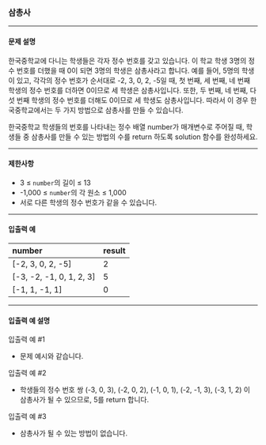 ### 삼총사

---
#### 문제 설명
한국중학교에 다니는 학생들은 각자 정수 번호를 갖고 있습니다.
이 학교 학생 3명의 정수 번호를 더했을 때 0이 되면 3명의 학생은 삼총사라고 합니다.
예를 들어, 5명의 학생이 있고, 각각의 정수 번호가 순서대로 -2, 3, 0, 2, -5일 때, 첫 번째, 세 번째, 네 번째 학생의 정수 번호를 더하면 0이므로 세 학생은 삼총사입니다. 
또한, 두 번째, 네 번째, 다섯 번째 학생의 정수 번호를 더해도 0이므로 세 학생도 삼총사입니다.
따라서 이 경우 한국중학교에서는 두 가지 방법으로 삼총사를 만들 수 있습니다.

한국중학교 학생들의 번호를 나타내는 정수 배열 number가 매개변수로 주어질 때, 학생들 중 삼총사를 만들 수 있는 방법의 수를 return 하도록 solution 함수를 완성하세요.

---
#### 제한사항
* 3 ≤ ```number```의 길이 ≤ 13
* -1,000 ≤ ```number```의 각 원소 ≤ 1,000
* 서로 다른 학생의 정수 번호가 같을 수 있습니다.

---
#### 입출력 예
| number|result|
|:-----|:---|
|[-2, 3, 0, 2, -5]|2|
|[-3, -2, -1, 0, 1, 2, 3]|5
|[-1, 1, -1, 1]|0|

---
#### 입출력 예 설명
입출력 예 #1  
* 문제 예시와 같습니다.

입출력 예 #2  
* 학생들의 정수 번호 쌍 (-3, 0, 3), (-2, 0, 2), (-1, 0, 1), (-2, -1, 3), (-3, 1, 2) 이 삼총사가 될 수 있으므로, 5를 return 합니다.

입출력 예 #3
* 삼총사가 될 수 있는 방법이 없습니다.